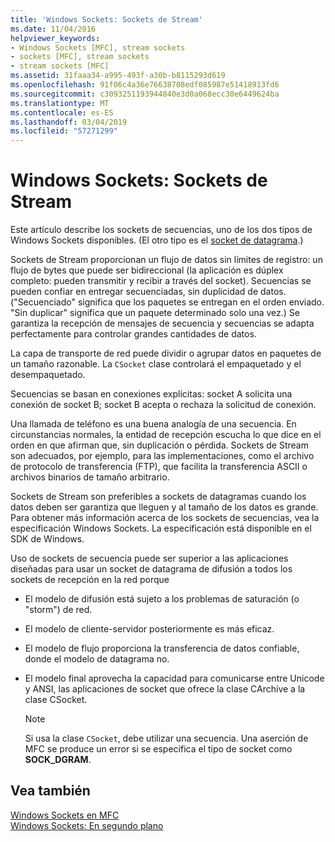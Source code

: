 ```yaml
---
title: 'Windows Sockets: Sockets de Stream'
ms.date: 11/04/2016
helpviewer_keywords:
- Windows Sockets [MFC], stream sockets
- sockets [MFC], stream sockets
- stream sockets [MFC]
ms.assetid: 31faaa34-a995-493f-a30b-b8115293d619
ms.openlocfilehash: 91f06c4a36e76638708edf085987e51418913fd6
ms.sourcegitcommit: c3093251193944840e3d0a068ecc30e6449624ba
ms.translationtype: MT
ms.contentlocale: es-ES
ms.lasthandoff: 03/04/2019
ms.locfileid: "57271299"
---
```

# <a name="windows-sockets-stream-sockets"></a>Windows Sockets: Sockets de Stream

Este artículo describe los sockets de secuencias, uno de los dos tipos de Windows Sockets disponibles. (El otro tipo es el [socket de datagrama](../mfc/windows-sockets-datagram-sockets.md).)

Sockets de Stream proporcionan un flujo de datos sin límites de registro: un flujo de bytes que puede ser bidireccional (la aplicación es dúplex completo: pueden transmitir y recibir a través del socket). Secuencias se pueden confiar en entregar secuenciadas, sin duplicidad de datos. ("Secuenciado" significa que los paquetes se entregan en el orden enviado. "Sin duplicar" significa que un paquete determinado solo una vez.) Se garantiza la recepción de mensajes de secuencia y secuencias se adapta perfectamente para controlar grandes cantidades de datos.

La capa de transporte de red puede dividir o agrupar datos en paquetes de un tamaño razonable. La `CSocket` clase controlará el empaquetado y el desempaquetado.

Secuencias se basan en conexiones explícitas: socket A solicita una conexión de socket B; socket B acepta o rechaza la solicitud de conexión.

Una llamada de teléfono es una buena analogía de una secuencia. En circunstancias normales, la entidad de recepción escucha lo que dice en el orden en que afirman que, sin duplicación o pérdida. Sockets de Stream son adecuados, por ejemplo, para las implementaciones, como el archivo de protocolo de transferencia (FTP), que facilita la transferencia ASCII o archivos binarios de tamaño arbitrario.

Sockets de Stream son preferibles a sockets de datagramas cuando los datos deben ser garantiza que lleguen y al tamaño de los datos es grande. Para obtener más información acerca de los sockets de secuencias, vea la especificación Windows Sockets. La especificación está disponible en el SDK de Windows.

Uso de sockets de secuencia puede ser superior a las aplicaciones diseñadas para usar un socket de datagrama de difusión a todos los sockets de recepción en la red porque

- El modelo de difusión está sujeto a los problemas de saturación (o "storm") de red.

- El modelo de cliente-servidor posteriormente es más eficaz.

- El modelo de flujo proporciona la transferencia de datos confiable, donde el modelo de datagrama no.

- El modelo final aprovecha la capacidad para comunicarse entre Unicode y ANSI, las aplicaciones de socket que ofrece la clase CArchive a la clase CSocket.

    > [!NOTE]
    >  Si usa la clase `CSocket`, debe utilizar una secuencia. Una aserción de MFC se produce un error si se especifica el tipo de socket como **SOCK_DGRAM**.

## <a name="see-also"></a>Vea también

[Windows Sockets en MFC](../mfc/windows-sockets-in-mfc.md)<br/>
[Windows Sockets: En segundo plano](../mfc/windows-sockets-background.md)
